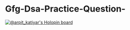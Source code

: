 # Gfg-Dsa-Practice-Question-
[![@arpit_katiyar's Holopin board](https://holopin.me/arpit_katiyar)](https://holopin.io/@arpit_katiyar)
